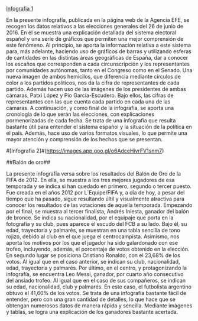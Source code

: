 [Infografia 1](https://images.app.goo.gl/i7kSANsTBs292aBf6)

En la presente infografía, publicada en la página web de la Agencia EFE, se recogen los datos relativos a las elecciones generales del 26 de junio de 2016. En él se muestra una explicación detallada del sistema electoral español y una serie de gráficos que permiten una mejor comprensión de este fenómeno.
Al principio, se aporta la información relativa a este sistema para, más adelante, haciendo uso de gráficos de barras y utilizando esferas de cantidades en las distintas áreas geográficas de España, dar a conocer los escaños que corresponden a cada circunscripción y los representantes por comunidades autónomas, tanto en el Congreso como en el Senado.
Una nueva imagen de ambos hemicilos, que diferencia mediante círculos de color a los partidos políticos, nos da la cifra de representantes de cada partido. Además hacen uso de las imágenes de los presidentes de ambas cámaras, Patxi López y Pio García-Escudero. Bajo ellos, las cifras de representantes con las que cuenta cada partido en cada una de las cámaras. 
A continuación, y como final de la infografía, se aporta una cronología de lo que serán las elecciones, con explicaciones pormenorizadas de cada fecha.
Se trata de una infografía que resulta bastante útil para entender el sistema español y la situación de la política en el país. Además, hace uso de varios formatos visuales, lo que permite una mayor atención y comprensión de los hechos que se presentan. 


#[Infografia 2]#(https://images.app.goo.gl/o6AdceHivrFV1snm7)

##Balón de oro##

La presente infografía versa sobre los resultados del Balón de Oro de la FIFA de 2012. En ella, se muestra a los tres mejores jugadores de esa temporada y se indica si han quedado en primero, segundo o tercer puesto. Fue creada en el años 2012 por L´Equipe/FIFA y, a día de hoy, a pesar del tiempo que ha pasado, sigue resultando últil y visualmente atractiva para conocer los resultados de las votaciones de aquella temporada.
Empezando por el final, se muestra al tercer finalista, Andrés Iniesta, ganador del balón de bronce. Se indica su nacionalidad, por el equipaje que porta en la fotografía y su club, pues aparece el escudo del FCB a su lado. Bajo él, su edad, trayectoria y palmarés, se muestran en una tabla sencilla de  tono rojizo, debido al club en el que juega el centrocampista. Asimismo, nos aporta los motivos por los que el jugador ha sido galardonado con ese trofeo, incluyendo, además, el porcentaje de votos obtenido en la elección.
En segundo lugar se posiciona Cristiano Ronaldo, con el 23,68% de los votos. Al igual que en el caso anterior, se indican su club, nacionalidad, edad, trayectoria y palmarés.
Por último, en el centro, y protagonizando la infografía, se encuentra Leo Messi, ganador, por cuarto año consecutivo del ansiado trofeo. Al igual que en el caso de sus compañeros, se indican su edad, nacionalidad, club y palmarés. En este caso, el futbolista argentino obtuvo el 41,60% de los votos.
Se trata de una infografía bastante fácil de entender, pero con una gran cantidad de detalles, lo que hace que se obtengan numerosos datos de manera rápida y sencilla. Mediante imágenes y tablas, se logra una explicación de los ganadores bastante acertada.
